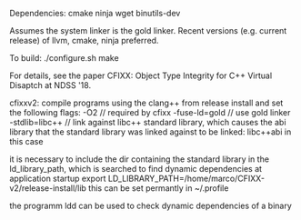 Dependencies:
cmake
ninja
wget
binutils-dev

Assumes the system linker is the gold linker.  Recent versions (e.g. current release) of llvm, cmake, ninja
preferred.  

To build:
./configure.sh
make

For details, see the paper CFIXX: Object Type Integrity for C++ Virtual
Disaptch at NDSS '18.


cfixxv2:
compile programs using the clang++ from release install and set the following flags:
-O2 // required by cfixx
-fuse-ld=gold // use gold linker
-stdlib=libc++ // link against libc++ standard library, which causes the abi library that the standard library was linked against to be linked: libc++abi in this case

it is necessary to include the dir containing the standard library in the ld_library_path, which is searched to find dynamic dependencies at application startup
 export LD_LIBRARY_PATH=/home/marco/CFIXX-v2/release-install/lib
this can be set permantly in ~/.profile

the programm ldd can be used to check dynamic dependencies of a binary